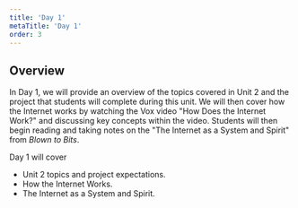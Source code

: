 ```yaml
---
title: 'Day 1'
metaTitle: 'Day 1'
order: 3
---
```


## Overview

In Day 1, we will provide an overview of the topics covered in Unit 2 and the project that students will complete during this unit. We will then cover how the Internet works by watching the Vox video "How Does the Internet Work?" and discussing key concepts within the video. Students will then begin reading and taking notes on the "The Internet as a System and Spirit" from _Blown to Bits_.

Day 1 will cover

* Unit 2 topics and project expectations.
* How the Internet Works.
* The Internet as a System and Spirit.